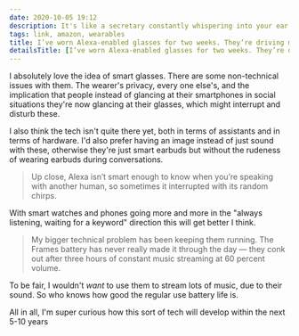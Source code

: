 ```yaml
---
date: 2020-10-05 19:12
description: It's like a secretary constantly whispering into your ear. In theory super cool, in real life sort of eerie.
tags: link, amazon, wearables
title: I’ve worn Alexa-enabled glasses for two weeks. They’re driving me bananas
detailsTitle: [I’ve worn Alexa-enabled glasses for two weeks. They’re driving me bananas](https://www.washingtonpost.com/technology/2020/08/04/echo-frames-review/)
---
```


I absolutely love the idea of smart glasses. There are some non-technical issues with them. The wearer's privacy, every one else's, and the implication that people instead of glancing at their smartphones in social situations they're now glancing at their glasses, which might interrupt and disturb these.

I also think the tech isn't quite there yet, both in terms of assistants and in terms of hardware. I'd also prefer having an image instead of just sound with these, otherwise they're just smart earbuds but without the rudeness of wearing earbuds during conversations.

> Up close, Alexa isn’t smart enough to know when you’re speaking with another human, so sometimes it interrupted with its random chirps.

With smart watches and phones going more and more in the "always listening, waiting for a keyword" direction this will get better I think.

> My bigger technical problem has been keeping them running. The Frames battery has never really made it through the day — they conk out after three hours of constant music streaming at 60 percent volume.

To be fair, I wouldn't *want* to use them to stream lots of music, due to their sound. So who knows how good the regular use battery life is.

All in all, I'm super curious how this sort of tech will develop within the next 5-10 years